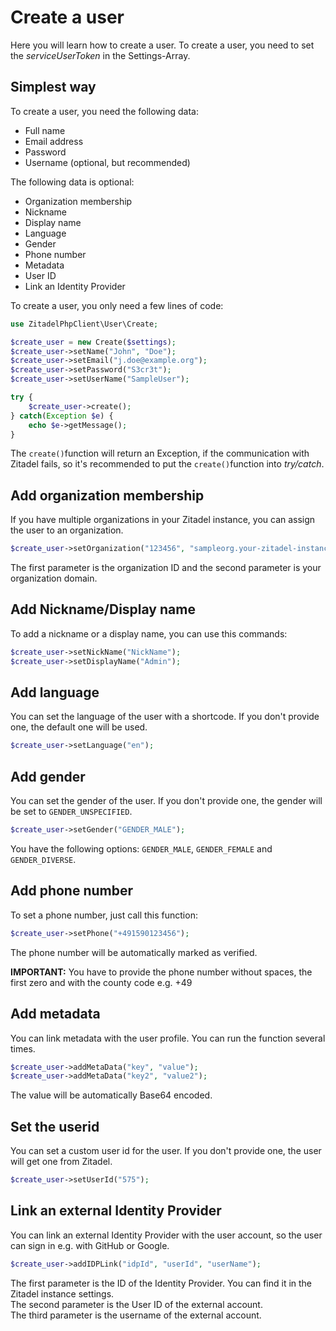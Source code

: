 # Create a user

Here you will learn how to create a user. To create a user, you need to set the *serviceUserToken* in the Settings-Array.

## Simplest way

To create a user, you need the following data:

- Full name
- Email address
- Password
- Username (optional, but recommended)

The following data is optional:

- Organization membership
- Nickname
- Display name
- Language
- Gender
- Phone number
- Metadata
- User ID
- Link an Identity Provider

To create a user, you only need a few lines of code:
```php
use ZitadelPhpClient\User\Create;

$create_user = new Create($settings);
$create_user->setName("John", "Doe");
$create_user->setEmail("j.doe@example.org");
$create_user->setPassword("S3cr3t");
$create_user->setUserName("SampleUser");

try {
    $create_user->create();
} catch(Exception $e) {
    echo $e->getMessage();
}
```
The `create()`function will return an Exception, if the communication with Zitadel fails, so it's recommended to put the `create()`function into *try/catch*.

## Add organization membership

If you have multiple organizations in your Zitadel instance, you can assign the user to an organization.
```php
$create_user->setOrganization("123456", "sampleorg.your-zitadel-instance.com")
```
The first parameter is the organization ID and the second parameter is your organization domain.

## Add Nickname/Display name

To add a nickname or a display name, you can use this commands:
```php
$create_user->setNickName("NickName");
$create_user->setDisplayName("Admin");
```

## Add language

You can set the language of the user with a shortcode. If you don't provide one, the default one will be used.
```php
$create_user->setLanguage("en");
```

## Add gender

You can set the gender of the user. If you don't provide one, the gender will be set to `GENDER_UNSPECIFIED`.
```php
$create_user->setGender("GENDER_MALE");
```
You have the following options: `GENDER_MALE`, `GENDER_FEMALE` and `GENDER_DIVERSE`.

## Add phone number

To set a phone number, just call this function:
```php
$create_user->setPhone("+491590123456");
```
The phone number will be automatically marked as verified.

**IMPORTANT:** You have to provide the phone number without spaces, the first zero and with the county code e.g. +49

## Add metadata

You can link metadata with the user profile. You can run the function several times.
```php
$create_user->addMetaData("key", "value");
$create_user->addMetaData("key2", "value2");
```

The value will be automatically Base64 encoded.

## Set the userid

You can set a custom user id for the user. If you don't provide one, the user will get one from Zitadel.
```php
$create_user->setUserId("575");
```

## Link an external Identity Provider

You can link an external Identity Provider with the user account, so the user can sign in e.g. with GitHub or Google. 
```php
$create_user->addIDPLink("idpId", "userId", "userName");
```

The first parameter is the ID of the Identity Provider. You can find it in the Zitadel instance settings.  
The second parameter is the User ID of the external account.  
The third parameter is the username of the external account.